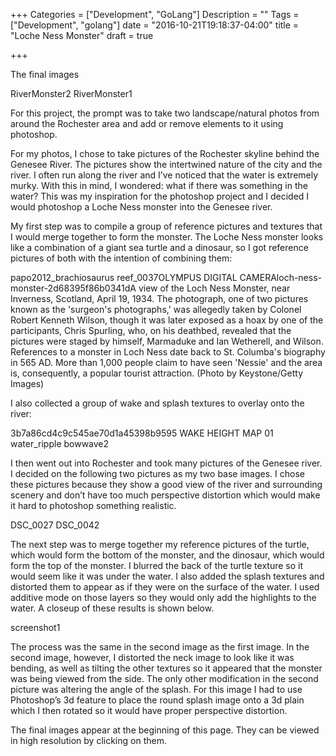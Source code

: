 +++
Categories = ["Development", "GoLang"]
Description = ""
Tags = ["Development", "golang"]
date = "2016-10-21T19:18:37-04:00"
title = "Loche Ness Monster"
draft = true

+++

The final images

RiverMonster2 RiverMonster1

For this project, the prompt was to take two landscape/natural photos from around the Rochester area and add or remove elements to it using photoshop.

For my photos, I chose to take pictures of the Rochester skyline behind the Genesee River. The pictures show the intertwined nature of the city and the river. I often run along the river and I’ve noticed that the water is extremely murky. With this in mind, I wondered: what if there was something in the water? This was my inspiration for the photoshop project and I decided I would photoshop a Loche Ness monster into the Genesee river.

My first step was to compile a group of reference pictures and textures that I would merge together to form the monster. The Loche Ness monster looks like a combination of a giant sea turtle and a dinosaur, so I got reference pictures of both with the intention of combining them:

papo2012_brachiosaurus reef_0037OLYMPUS DIGITAL CAMERAloch-ness-monster-2d68395f86b0341dA view of the Loch Ness Monster, near Inverness, Scotland, April 19, 1934. The photograph, one of two pictures known as the 'surgeon's photographs,' was allegedly taken by Colonel Robert Kenneth Wilson, though it was later exposed as a hoax by one of the participants, Chris Spurling, who, on his deathbed, revealed that the pictures were staged by himself, Marmaduke and Ian Wetherell, and Wilson. References to a monster in Loch Ness date back to St. Columba's biography in 565 AD. More than 1,000 people claim to have seen 'Nessie' and the area is, consequently, a popular tourist attraction. (Photo by Keystone/Getty Images)

I also collected a group of wake and splash textures to overlay onto the river:

3b7a86cd4c9c545ae70d1a45398b9595 WAKE HEIGHT MAP 01 water_ripple bowwave2

I then went out into Rochester and took many pictures of the Genesee river. I decided on the following two pictures as my two base images. I chose these pictures because they show a good view of the river and surrounding scenery and don’t have too much perspective distortion which would make it hard to photoshop something realistic.

DSC_0027 DSC_0042

The next step was to merge together my reference pictures of the turtle, which would form the bottom of the monster, and the dinosaur, which would form the top of the monster. I blurred the back of the turtle texture so it would seem like it was under the water. I also added the splash textures and distorted them to appear as if they were on the surface of the water. I used additive mode on those layers so they would only add the highlights to the water. A closeup of these results is shown below.

screenshot1

The process was the same in the second image as the first image. In the second image, however, I distorted the neck image to look like it was bending, as well as tilting the other textures so it appeared that the monster was being viewed from the side. The only other modification in the second picture was altering the angle of the splash. For this image I had to use Photoshop’s 3d feature to place the round splash image onto a 3d plain which I then rotated so it would have proper perspective distortion.

The final images appear at the beginning of this page. They can be viewed in high resolution by clicking on them.